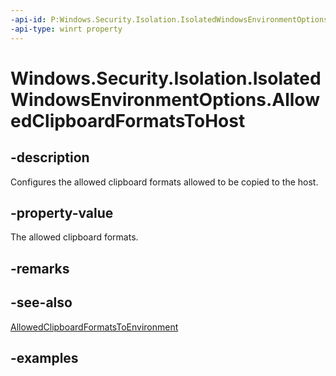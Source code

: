 ```yaml
---
-api-id: P:Windows.Security.Isolation.IsolatedWindowsEnvironmentOptions.AllowedClipboardFormatsToHost
-api-type: winrt property
---
```


# Windows.Security.Isolation.IsolatedWindowsEnvironmentOptions.AllowedClipboardFormatsToHost

<!--
public Windows.Security.Isolation.IsolatedWindowsEnvironmentAllowedClipboardFormats AllowedClipboardFormatsToHost { get; set; }
-->

## -description

Configures the allowed clipboard formats allowed to be copied to the host.

## -property-value

The allowed clipboard formats.

## -remarks

## -see-also

[AllowedClipboardFormatsToEnvironment](isolatedwindowsenvironmentoptions_allowedclipboardformatstoenvironment.md)

## -examples
